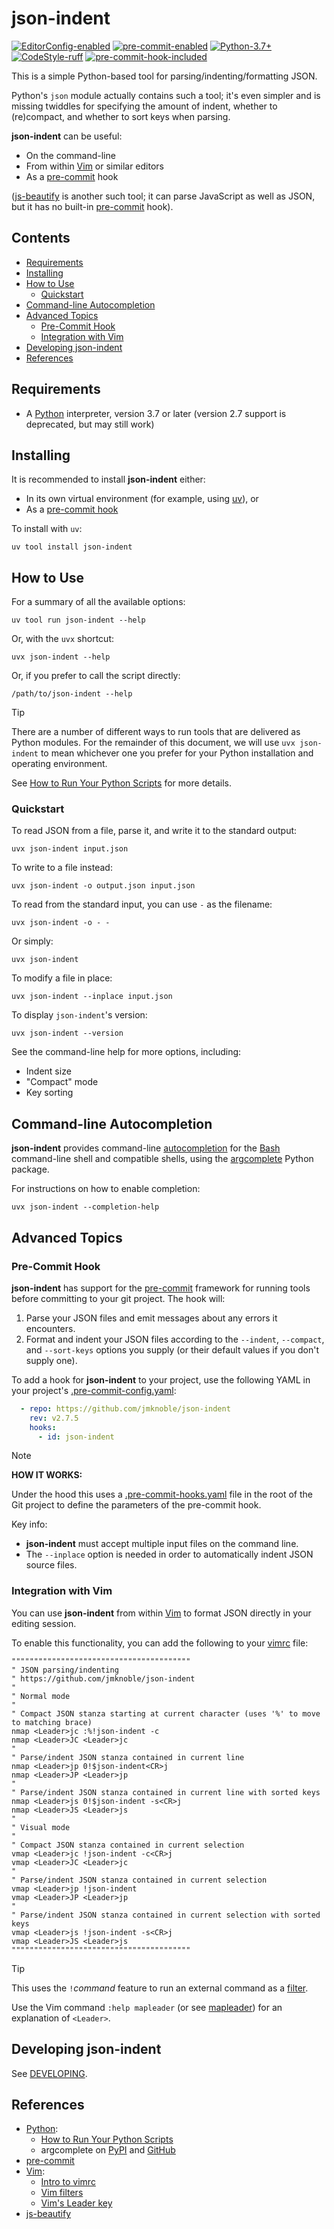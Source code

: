 # json-indent

[![EditorConfig-enabled](https://img.shields.io/badge/EditorConfig-enabled-brightgreen?logo=EditorConfig&logoColor=white)](https://editorconfig.org/)
[![pre-commit-enabled](https://img.shields.io/badge/pre--commit-enabled-brightgreen?logo=pre-commit&logoColor=white)](https://github.com/pre-commit/pre-commit)
[![Python-3.7+](https://img.shields.io/badge/Python-3.7+-informational?logo=Python&logoColor=white)](https://www.python.org)
[![CodeStyle-ruff](https://img.shields.io/badge/CodeStyle-ruff-informational)](https://astral.sh/ruff)
[![pre-commit-hook-included](https://img.shields.io/badge/pre--commit--hook-included-brightgreen?logo=pre-commit&logoColor=white)](#pre-commit-hook)


This is a simple Python-based tool for parsing/indenting/formatting JSON.

Python's `json` module actually contains such a tool; it's even simpler and is
missing twiddles for specifying the amount of indent, whether to (re)compact,
and whether to sort keys when parsing.

**json-indent** can be useful:

- On the command-line
- From within [Vim][] or similar editors
- As a [pre-commit][] hook

([js-beautify][] is another such tool; it can parse JavaScript as well as
JSON, but it has no built-in [pre-commit][] hook).


[begintoc]: #

## Contents

- [Requirements](#requirements)
- [Installing](#installing)
- [How to Use](#how-to-use)
    - [Quickstart](#quickstart)
- [Command-line Autocompletion](#command-line-autocompletion)
- [Advanced Topics](#advanced-topics)
    - [Pre-Commit Hook](#pre-commit-hook)
    - [Integration with Vim](#integration-with-vim)
- [Developing json-indent](#developing-json-indent)
- [References](#references)

[endtoc]: # (Generated by mark-toc pre-commit hook)


## Requirements

- A [Python] interpreter, version 3.7 or later (version 2.7 support is
  deprecated, but may still work)


## Installing

It is recommended to install **json-indent** either:

- In its own virtual environment (for example, using [uv][]), or
- As a [pre-commit hook](#pre-commit-hook)

To install with `uv`:

    uv tool install json-indent


## How to Use

For a summary of all the available options:

    uv tool run json-indent --help

Or, with the `uvx` shortcut:

    uvx json-indent --help

Or, if you prefer to call the script directly:

    /path/to/json-indent --help

> [!TIP]
>
> There are a number of different ways to run tools that are delivered as
> Python modules.  For the remainder of this document, we will use
> `uvx json-indent` to mean whichever one you prefer for your Python
> installation and operating environment.
>
> See [How to Run Your Python Scripts][run-python-scripts] for more details.


### Quickstart

To read JSON from a file, parse it, and write it to the standard output:

    uvx json-indent input.json

To write to a file instead:

    uvx json-indent -o output.json input.json

To read from the standard input, you can use `-` as the filename:

    uvx json-indent -o - -

Or simply:

    uvx json-indent

To modify a file in place:

    uvx json-indent --inplace input.json

To display `json-indent`'s version:

    uvx json-indent --version

See the command-line help for more options, including:

- Indent size
- "Compact" mode
- Key sorting


## Command-line Autocompletion

**json-indent** provides command-line [autocompletion][] for the [Bash][]
command-line shell and compatible shells, using the
[argcomplete][argcomplete-pypi] Python package.

For instructions on how to enable completion:

    uvx json-indent --completion-help


## Advanced Topics

### Pre-Commit Hook

**json-indent** has support for the [pre-commit][] framework for running tools
before committing to your git project.  The hook will:

1. Parse your JSON files and emit messages about any errors it encounters.
2. Format and indent your JSON files according to the `--indent`, `--compact`,
    and `--sort-keys` options you supply (or their default values if you don't
    supply one).

To add a hook for **json-indent** to your project, use the following YAML in
your project's [.pre-commit-config.yaml](examples/pre-commit-config.yaml):

```yaml
  - repo: https://github.com/jmknoble/json-indent
    rev: v2.7.5
    hooks:
      - id: json-indent
```

> [!NOTE]
>
> **HOW IT WORKS:**
>
> Under the hood this uses a [.pre-commit-hooks.yaml](.pre-commit-hooks.yaml)
> file in the root of the Git project to define the parameters of the
> pre-commit hook.
>
> Key info:
>
> - **json-indent** must accept multiple input files on the command line.
> - The `--inplace` option is needed in order to automatically indent JSON
>   source files.


### Integration with Vim

You can use **json-indent** from within [Vim][] to format JSON directly in
your editing session.

To enable this functionality, you can add the following to your [vimrc][]
file:

```viml
""""""""""""""""""""""""""""""""""""""""
" JSON parsing/indenting
" https://github.com/jmknoble/json-indent
"
" Normal mode
"
" Compact JSON stanza starting at current character (uses '%' to move to matching brace)
nmap <Leader>jc :%!json-indent -c
nmap <Leader>JC <Leader>jc
"
" Parse/indent JSON stanza contained in current line
nmap <Leader>jp 0!$json-indent<CR>j
nmap <Leader>JP <Leader>jp
"
" Parse/indent JSON stanza contained in current line with sorted keys
nmap <Leader>js 0!$json-indent -s<CR>j
nmap <Leader>JS <Leader>js
"
" Visual mode
"
" Compact JSON stanza contained in current selection
vmap <Leader>jc !json-indent -c<CR>j
vmap <Leader>JC <Leader>jc
"
" Parse/indent JSON stanza contained in current selection
vmap <Leader>jp !json-indent
vmap <Leader>JP <Leader>jp
"
" Parse/indent JSON stanza contained in current selection with sorted keys
vmap <Leader>js !json-indent -s<CR>j
vmap <Leader>JS <Leader>js
""""""""""""""""""""""""""""""""""""""""
```

> [!TIP]
>
> This uses the `!`_command_ feature to run an external command as a
> [filter][].
>
> Use the Vim command `:help mapleader` (or see [mapleader][]) for an
> explanation of `<Leader>`.


## Developing json-indent

See [DEVELOPING](DEVELOPING.md).


## References

- [Python][]:
    - [How to Run Your Python Scripts][run-python-scripts]
    - argcomplete on [PyPI][argcomplete-pypi] and [GitHub][argcomplete-github]
- [pre-commit][]
- [Vim][]:
    - [Intro to vimrc][vimrc]
    - [Vim filters][filter]
    - [Vim's Leader key][mapleader]
- [js-beautify][]


 [Python]: https://www.python.org/
 [run-python-scripts]: https://realpython.com/run-python-scripts/
 [uv]: https://github.com/astral-sh/uv

 [argcomplete-pypi]: https://pypi.org/project/argcomplete/
 [argcomplete-github]: https://github.com/kislyuk/argcomplete
 [autocompletion]: https://en.wikipedia.org/wiki/Autocomplete
 [Bash]: https://en.wikipedia.org/wiki/Bash_(Unix_shell)

 [pre-commit]: https://pre-commit.com/

 [Vim]: http://www.vim.org/
 [vimrc]: https://vimhelp.org/usr_05.txt.html#vimrc-intro
 [filter]: https://vimhelp.org/change.txt.html#filter
 [mapleader]: https://vimhelp.org/map.txt.html#mapleader

 [js-beautify]: https://github.com/beautify-web/js-beautify
